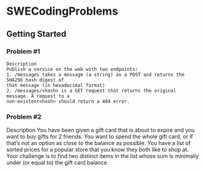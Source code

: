 # SWECodingProblems

## Getting Started




### Problem #1

```
Description
Publish a service on the web with two endpoints:
1. /messages takes a message (a string) as a POST and returns the SHA256 hash digest of
that message (in hexadecimal format)
2. /messages/<hash> is a GET request that returns the original message. A request to a
non-existent<hash> should return a 404 error.
```



### Problem #2

Description
You have been given a gift card that is about to expire and you want to buy gifts for 2 friends.
You want to spend the whole gift card, or if that’s not an option as close to the balance as
possible. You have a list of sorted prices for a popular store that you know they both like to
shop at. Your challenge is to find two distinct items in the list whose sum is minimally under (or
equal to) the gift card balance.
